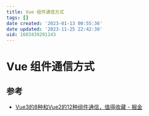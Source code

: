 ```yaml
---
title: Vue 组件通信方式
tags: []
date created: '2023-01-13 00:55:36'
date updated: '2023-11-25 22:42:38'
uid: 1683439291143
---
```


# Vue 组件通信方式

## 参考

- [Vue3的8种和Vue2的12种组件通信，值得收藏 - 掘金](https://juejin.cn/post/6999687348120190983)
